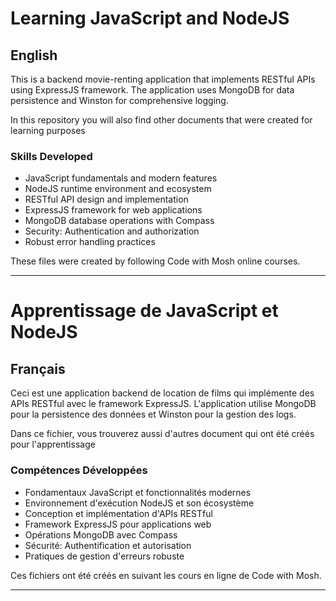 # Learning JavaScript and NodeJS

## English
This is a backend movie-renting application that implements RESTful APIs using ExpressJS framework.
The application uses MongoDB for data persistence and Winston for comprehensive logging.

In this repository you will also find other documents that were created for learning purposes

### Skills Developed
- JavaScript fundamentals and modern features
- NodeJS runtime environment and ecosystem
- RESTful API design and implementation
- ExpressJS framework for web applications
- MongoDB database operations with Compass
- Security: Authentication and authorization
- Robust error handling practices

These files were created by following Code with Mosh online courses.

---

# Apprentissage de JavaScript et NodeJS

## Français
Ceci est une application backend de location de films qui implémente des APIs RESTful avec le framework ExpressJS.
L'application utilise MongoDB pour la persistence des données et Winston pour la gestion des logs.

Dans ce fichier, vous trouverez aussi d'autres document qui ont été créés pour l'apprentissage

### Compétences Développées
- Fondamentaux JavaScript et fonctionnalités modernes
- Environnement d'exécution NodeJS et son écosystème
- Conception et implémentation d'APIs RESTful
- Framework ExpressJS pour applications web
- Opérations MongoDB avec Compass
- Sécurité: Authentification et autorisation
- Pratiques de gestion d'erreurs robuste

Ces fichiers ont été créés en suivant les cours en ligne de Code with Mosh.

---
